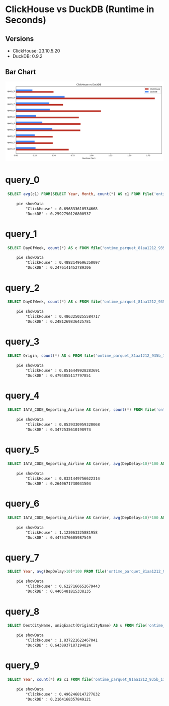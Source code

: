 # ClickHouse vs DuckDB (Runtime in Seconds)

## Versions
  * ClickHouse: 23.10.5.20
  * DuckDB: 0.9.2

## Bar Chart
![Bar Chart](bar_chart.png)
# query_0
```sql
 SELECT avg(c1) FROM(SELECT Year, Month, count(*) AS c1 FROM file('ontime_parquet_81aa1212_935b_11ee_9cb0_3b79d3d65d52.parquet') GROUP BY Year, Month ORDER BY Year ASC, Month ASC);
```

```mermaid
     pie showData
         "ClickHouse" : 0.696833610534668
         "DuckDB" : 0.2592790126800537
```
# query_1
```sql
 SELECT DayOfWeek, count(*) AS c FROM file('ontime_parquet_81aa1212_935b_11ee_9cb0_3b79d3d65d52.parquet') WHERE Year>=2000 AND Year<=2008 GROUP BY DayOfWeek ORDER BY c DESC;
```

```mermaid
     pie showData
         "ClickHouse" : 0.4882149696350097
         "DuckDB" : 0.2476141452789306
```
# query_2
```sql
 SELECT DayOfWeek, count(*) AS c FROM file('ontime_parquet_81aa1212_935b_11ee_9cb0_3b79d3d65d52.parquet') WHERE Year>=2000 AND Year<=2008 GROUP BY DayOfWeek ORDER BY c DESC;
```

```mermaid
     pie showData
         "ClickHouse" : 0.4863250255584717
         "DuckDB" : 0.2481269836425781
```
# query_3
```sql
 SELECT Origin, count(*) AS c FROM file('ontime_parquet_81aa1212_935b_11ee_9cb0_3b79d3d65d52.parquet') WHERE DepDelay>10 AND Year>=2000 AND Year<=2008 GROUP BY Origin ORDER BY c DESC LIMIT 10;
```

```mermaid
     pie showData
         "ClickHouse" : 0.8516449928283691
         "DuckDB" : 0.4794855117797851
```
# query_4
```sql
 SELECT IATA_CODE_Reporting_Airline AS Carrier, count(*) FROM file('ontime_parquet_81aa1212_935b_11ee_9cb0_3b79d3d65d52.parquet') WHERE DepDelay>10 AND Year=2007 GROUP BY Carrier ORDER BY count(*) DESC;
```

```mermaid
     pie showData
         "ClickHouse" : 0.8539330959320068
         "DuckDB" : 0.3472535610198974
```
# query_5
```sql
 SELECT IATA_CODE_Reporting_Airline AS Carrier, avg(DepDelay>10)*100 AS c3 FROM file('ontime_parquet_81aa1212_935b_11ee_9cb0_3b79d3d65d52.parquet') WHERE Year=2007 GROUP BY Carrier ORDER BY c3 DESC
```

```mermaid
     pie showData
         "ClickHouse" : 0.8321449756622314
         "DuckDB" : 0.2640671730041504
```
# query_6
```sql
 SELECT IATA_CODE_Reporting_Airline AS Carrier, avg(DepDelay>10)*100 AS c3 FROM file('ontime_parquet_81aa1212_935b_11ee_9cb0_3b79d3d65d52.parquet') WHERE Year>=2000 AND Year<=2008 GROUP BY Carrier ORDER BY c3 DESC;
```

```mermaid
     pie showData
         "ClickHouse" : 1.123063325881958
         "DuckDB" : 0.4475376605987549
```
# query_7
```sql
 SELECT Year, avg(DepDelay>10)*100 FROM file('ontime_parquet_81aa1212_935b_11ee_9cb0_3b79d3d65d52.parquet') GROUP BY Year ORDER BY Year;
```

```mermaid
     pie showData
         "ClickHouse" : 0.6227166652679443
         "DuckDB" : 0.4405481815338135
```
# query_8
```sql
 SELECT DestCityName, uniqExact(OriginCityName) AS u FROM file('ontime_parquet_81aa1212_935b_11ee_9cb0_3b79d3d65d52.parquet') WHERE Year >= 2000 and Year <= 2010 GROUP BY DestCityName ORDER BY u DESC, DestCityName ASC LIMIT 10;
```

```mermaid
     pie showData
         "ClickHouse" : 1.837221622467041
         "DuckDB" : 0.6438937187194824
```
# query_9
```sql
 SELECT Year, count(*) AS c1 FROM file('ontime_parquet_81aa1212_935b_11ee_9cb0_3b79d3d65d52.parquet') GROUP BY Year ORDER BY Year ASC;
```

```mermaid
     pie showData
         "ClickHouse" : 0.4962468147277832
         "DuckDB" : 0.2164168357849121
```
